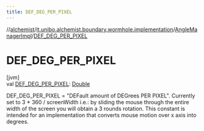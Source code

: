 ```yaml
---
title: DEF_DEG_PER_PIXEL
---
```

//[alchemist](../../../index.html)/[it.unibo.alchemist.boundary.wormhole.implementation](../index.html)/[AngleManagerImpl](index.html)/[DEF_DEG_PER_PIXEL](-d-e-f_-d-e-g_-p-e-r_-p-i-x-e-l.html)



# DEF_DEG_PER_PIXEL



[jvm]\
val [DEF_DEG_PER_PIXEL](-d-e-f_-d-e-g_-p-e-r_-p-i-x-e-l.html): [Double](https://kotlinlang.org/api/latest/jvm/stdlib/kotlin/-double/index.html)



DEF_DEG_PER_PIXEL = "DEFault amount of DEGrees PER PIXEL". Currently set to 3 * 360 / screenWidth i.e.: by sliding the mouse through the entire width of the screen you will obtain a 3 rounds rotation. This constant is intended for an implementation that converts mouse motion over x axis into degrees.




